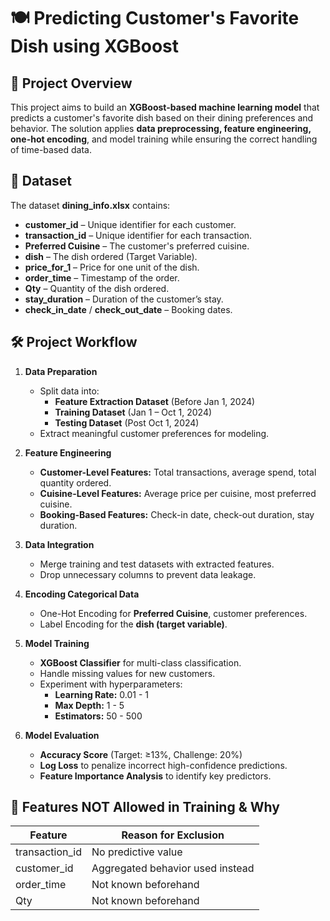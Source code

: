 # 🍽️ Predicting Customer's Favorite Dish using XGBoost

## 📌 Project Overview
This project aims to build an **XGBoost-based machine learning model** that predicts a customer's favorite dish based on their dining preferences and behavior. The solution applies **data preprocessing, feature engineering, one-hot encoding**, and model training while ensuring the correct handling of time-based data.

## 📂 Dataset
The dataset **dining_info.xlsx** contains:
- **customer_id** – Unique identifier for each customer.
- **transaction_id** – Unique identifier for each transaction.
- **Preferred Cuisine** – The customer's preferred cuisine.
- **dish** – The dish ordered (Target Variable).
- **price_for_1** – Price for one unit of the dish.
- **order_time** – Timestamp of the order.
- **Qty** – Quantity of the dish ordered.
- **stay_duration** – Duration of the customer’s stay.
- **check_in_date** / **check_out_date** – Booking dates.

## 🛠️ Project Workflow
1. **Data Preparation**
   - Split data into:
     - **Feature Extraction Dataset** (Before Jan 1, 2024)
     - **Training Dataset** (Jan 1 – Oct 1, 2024)
     - **Testing Dataset** (Post Oct 1, 2024)
   - Extract meaningful customer preferences for modeling.

2. **Feature Engineering**
   - **Customer-Level Features:** Total transactions, average spend, total quantity ordered.
   - **Cuisine-Level Features:** Average price per cuisine, most preferred cuisine.
   - **Booking-Based Features:** Check-in date, check-out duration, stay duration.

3. **Data Integration**
   - Merge training and test datasets with extracted features.
   - Drop unnecessary columns to prevent data leakage.

4. **Encoding Categorical Data**
   - One-Hot Encoding for **Preferred Cuisine**, customer preferences.
   - Label Encoding for the **dish (target variable)**.

5. **Model Training**
   - **XGBoost Classifier** for multi-class classification.
   - Handle missing values for new customers.
   - Experiment with hyperparameters:
     - **Learning Rate:** 0.01 - 1
     - **Max Depth:** 1 - 5
     - **Estimators:** 50 - 500

6. **Model Evaluation**
   - **Accuracy Score** (Target: ≥13%, Challenge: 20%)
   - **Log Loss** to penalize incorrect high-confidence predictions.
   - **Feature Importance Analysis** to identify key predictors.

## 🚫 Features NOT Allowed in Training & Why
| Feature        | Reason for Exclusion |
|---------------|----------------------|
| transaction_id | No predictive value |
| customer_id | Aggregated behavior used instead |
| order_time | Not known beforehand |
| Qty | Not known beforehand |
